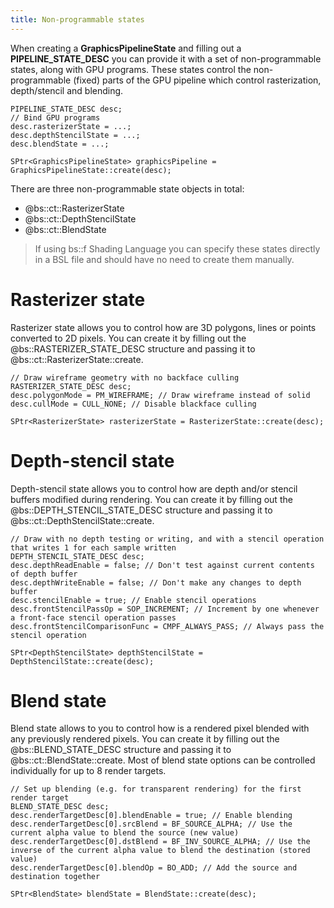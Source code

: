 ```yaml
---
title: Non-programmable states
---
```


When creating a **GraphicsPipelineState** and filling out a **PIPELINE_STATE_DESC** you can provide it with a set of non-programmable states, along with GPU programs. These states control the non-programmable (fixed) parts of the GPU pipeline which control rasterization, depth/stencil and blending.

~~~~~~~~~~~~~{.cpp}
PIPELINE_STATE_DESC desc;
// Bind GPU programs
desc.rasterizerState = ...;
desc.depthStencilState = ...;
desc.blendState = ...;

SPtr<GraphicsPipelineState> graphicsPipeline = GraphicsPipelineState::create(desc);
~~~~~~~~~~~~~

There are three non-programmable state objects in total:
 - @bs::ct::RasterizerState
 - @bs::ct::DepthStencilState
 - @bs::ct::BlendState
 
> If using bs::f Shading Language you can specify these states directly in a BSL file and should have no need to create them manually. 
 
# Rasterizer state
Rasterizer state allows you to control how are 3D polygons, lines or points converted to 2D pixels. You can create it by filling out the @bs::RASTERIZER_STATE_DESC structure and passing it to @bs::ct::RasterizerState::create.

~~~~~~~~~~~~~{.cpp}
// Draw wireframe geometry with no backface culling
RASTERIZER_STATE_DESC desc;
desc.polygonMode = PM_WIREFRAME; // Draw wireframe instead of solid
desc.cullMode = CULL_NONE; // Disable blackface culling

SPtr<RasterizerState> rasterizerState = RasterizerState::create(desc);
~~~~~~~~~~~~~

# Depth-stencil state
Depth-stencil state allows you to control how are depth and/or stencil buffers modified during rendering. You can create it by filling out the @bs::DEPTH_STENCIL_STATE_DESC structure and passing it to @bs::ct::DepthStencilState::create.

~~~~~~~~~~~~~{.cpp}
// Draw with no depth testing or writing, and with a stencil operation that writes 1 for each sample written
DEPTH_STENCIL_STATE_DESC desc;
desc.depthReadEnable = false; // Don't test against current contents of depth buffer
desc.depthWriteEnable = false; // Don't make any changes to depth buffer
desc.stencilEnable = true; // Enable stencil operations
desc.frontStencilPassOp = SOP_INCREMENT; // Increment by one whenever a front-face stencil operation passes
desc.frontStencilComparisonFunc = CMPF_ALWAYS_PASS; // Always pass the stencil operation

SPtr<DepthStencilState> depthStencilState = DepthStencilState::create(desc);
~~~~~~~~~~~~~

# Blend state
Blend state allows to you to control how is a rendered pixel blended with any previously rendered pixels. You can create it by filling out the @bs::BLEND_STATE_DESC structure and passing it to @bs::ct::BlendState::create. Most of blend state options can be controlled individually for up to 8 render targets.

~~~~~~~~~~~~~{.cpp}
// Set up blending (e.g. for transparent rendering) for the first render target
BLEND_STATE_DESC desc;
desc.renderTargetDesc[0].blendEnable = true; // Enable blending
desc.renderTargetDesc[0].srcBlend = BF_SOURCE_ALPHA; // Use the current alpha value to blend the source (new value)
desc.renderTargetDesc[0].dstBlend = BF_INV_SOURCE_ALPHA; // Use the inverse of the current alpha value to blend the destination (stored value)
desc.renderTargetDesc[0].blendOp = BO_ADD; // Add the source and destination together

SPtr<BlendState> blendState = BlendState::create(desc);
~~~~~~~~~~~~~